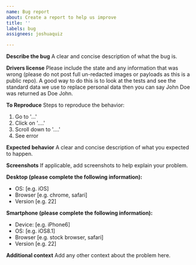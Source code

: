 ```yaml
---
name: Bug report
about: Create a report to help us improve
title: ''
labels: bug
assignees: joshuaquiz

---
```


**Describe the bug**
A clear and concise description of what the bug is.

**Drivers license**
Please include the state and any information that was wrong (please do not post full un-redacted images or payloads as this is a public repo). A good way to do this is to look at the tests and see the standard data we use to replace personal data then you can say John Doe was returned as Doe John.

**To Reproduce**
Steps to reproduce the behavior:
1. Go to '...'
2. Click on '....'
3. Scroll down to '....'
4. See error

**Expected behavior**
A clear and concise description of what you expected to happen.

**Screenshots**
If applicable, add screenshots to help explain your problem.

**Desktop (please complete the following information):**
 - OS: [e.g. iOS]
 - Browser [e.g. chrome, safari]
 - Version [e.g. 22]

**Smartphone (please complete the following information):**
 - Device: [e.g. iPhone6]
 - OS: [e.g. iOS8.1]
 - Browser [e.g. stock browser, safari]
 - Version [e.g. 22]

**Additional context**
Add any other context about the problem here.
